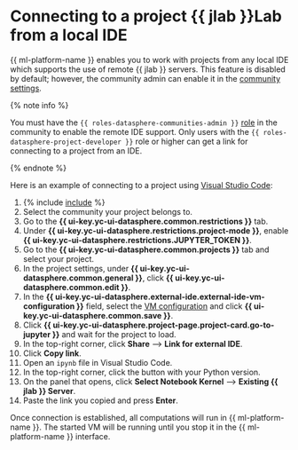 # Connecting to a project {{ jlab }}Lab from a local IDE

{{ ml-platform-name }} enables you to work with projects from any local IDE which supports the use of remote {{ jlab }} servers. This feature is disabled by default; however, the community admin can enable it in the [community settings](../community/manage-community-config.md).

{% note info %}

You must have the `{{ roles-datasphere-communities-admin }}` [role](../../security/index.md#roles-list) in the community to enable the remote IDE support. Only users with the `{{ roles-datasphere-project-developer }}` role or higher can get a link for connecting to a project from an IDE.

{% endnote %}

Here is an example of connecting to a project using [Visual Studio Code](https://code.visualstudio.com/):

1. {% include [include](../../../_includes/datasphere/ui-find-community.md) %}
1. Select the community your project belongs to.
1. Go to the **{{ ui-key.yc-ui-datasphere.common.restrictions }}** tab.
1. Under **{{ ui-key.yc-ui-datasphere.restrictions.project-mode }}**, enable **{{ ui-key.yc-ui-datasphere.restrictions.JUPYTER_TOKEN }}**.
1. Go to the **{{ ui-key.yc-ui-datasphere.common.projects }}** tab and select your project.
1. In the project settings, under **{{ ui-key.yc-ui-datasphere.common.general }}**, click **{{ ui-key.yc-ui-datasphere.common.edit }}**.
1. In the **{{ ui-key.yc-ui-datasphere.external-ide.external-ide-vm-configuration }}** field, select the [VM configuration](../../concepts/configurations.md) and click **{{ ui-key.yc-ui-datasphere.common.save }}**.
1. Click **{{ ui-key.yc-ui-datasphere.project-page.project-card.go-to-jupyter }}** and wait for the project to load.
1. In the top-right corner, click **Share** ⟶ **Link for external IDE**.
1. Click **Copy link**.
1. Open an `ipynb` file in Visual Studio Code.
1. In the top-right corner, click the button with your Python version.
1. On the panel that opens, click **Select Notebook Kernel** ⟶ **Existing {{ jlab }} Server**.
1. Paste the link you copied and press **Enter**.

Once connection is established, all computations will run in {{ ml-platform-name }}. The started VM will be running until you stop it in the {{ ml-platform-name }} interface.
